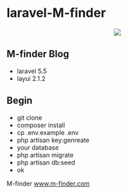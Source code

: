 laravel-M-finder
===

<p align="center"><img src="http://www.m-finder.com/public/images/banner.jpeg"></p>

M-finder Blog
----
* laravel 5.5 
* layui 2.1.2


Begin
----
* git clone
* composer install
* cp .env.example .env
* php artisan key:genreate
* your database
* php artisan migrate
* php artisan db:seed
* ok

M-finder
www.m-finder.com